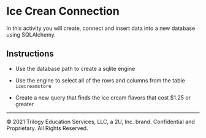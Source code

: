 # Ice Crean Connection

In this activity you will create, connect and insert data into a new database using SQLAlchemy.

## Instructions

* Use the database path to create a sqlite engine

* Use the engine to select all of the rows and columns from the table `icecreamstore`

* Create a new query that finds the ice cream flavors that cost $1.25 or greater

---

© 2021 Trilogy Education Services, LLC, a 2U, Inc. brand. Confidential and Proprietary. All Rights Reserved.
